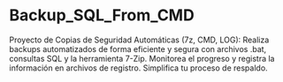 # Backup_SQL_From_CMD
 Proyecto de Copias de Seguridad Automáticas (7z, CMD, LOG): Realiza backups automatizados de forma eficiente y segura con archivos .bat, consultas SQL y la herramienta 7-Zip. Monitorea el progreso y registra la información en archivos de registro. Simplifica tu proceso de respaldo.
